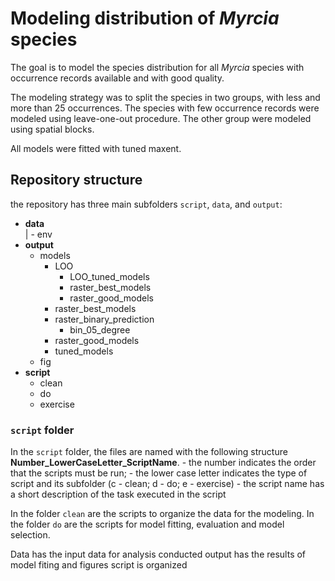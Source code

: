 # Modeling distribution of *Myrcia* species

The goal is to model the species distribution for all *Myrcia* species
with occurrence records available and with good quality.

The modeling strategy was to split the species in two groups, with less
and more than 25 occurrences. The species with few occurrence records
were modeled using leave-one-out procedure. The other group were modeled
using spatial blocks.

All models were fitted with tuned maxent.

## Repository structure

the repository has three main subfolders `script`, `data`, and `output`:

-   **data**  
    | - env
-   **output**
    -   models
        -   LOO
            -   LOO\_tuned\_models
            -   raster\_best\_models
            -   raster\_good\_models
        -   raster\_best\_models
        -   raster\_binary\_prediction
            -   bin\_05\_degree
        -   raster\_good\_models
        -   tuned\_models
    -   fig
-   **script**
    -   clean
    -   do
    -   exercise

### `script` folder

In the `script` folder, the files are named with the following structure
**Number\_LowerCaseLetter\_ScriptName**. - the number indicates the
order that the scripts must be run; - the lower case letter indicates
the type of script and its subfolder (c - clean; d - do; e - exercise) -
the script name has a short description of the task executed in the
script

In the folder `clean` are the scripts to organize the data for the
modeling. In the folder `do` are the scripts for model fitting,
evaluation and model selection.

Data has the input data for analysis conducted output has the results of
model fiting and figures script is organized
